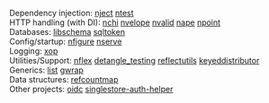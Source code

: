 Dependency injection:
 [nject](https://github.com/muir/nject)
 [ntest](https://github.com/memsql/ntest)  
HTTP handling (with DI):
 [nchi](https://github.com/muir/nchi)
 [nvelope](https://github.com/muir/nvelope)
 [nvalid](https://github.com/muir/nvalid)
 [nape](https://github.com/muir/nape)
 [npoint](https://github.com/muir/npoint)  
Databases:
 [libschema](https://github.com/muir/libschema)
 [sqltoken](https://github.com/muir/sqltoken)  
Config/startup:
 [nfigure](https://github.com/muir/nfigure)
 [nserve](https://github.com/muir/nserve)  
Logging:
 [xop](https://github.com/xoplog/xop-go)  
Utilities/Support:
 [nflex](https://github.com/muir/nflex)
 [detangle_testing](https://github.com/muir/detangle_testing)
 [reflectutils](https://github.com/muir/reflectutils)
 [keyeddistributor](https://github.com/memsql/keyeddistributor)   
Generics:
 [list](https://github.com/muir/list)
 [gwrap](https://github.com/muir/gwrap)   
Data structures:
 [refcountmap](https://github.com/memsql/refcountmap)   
Other projects:
 [oidc](https://github.com/zitadel/oidc)
 [singlestore-auth-helper](https://github.com/memsql/singlestore-auth-helper) 
